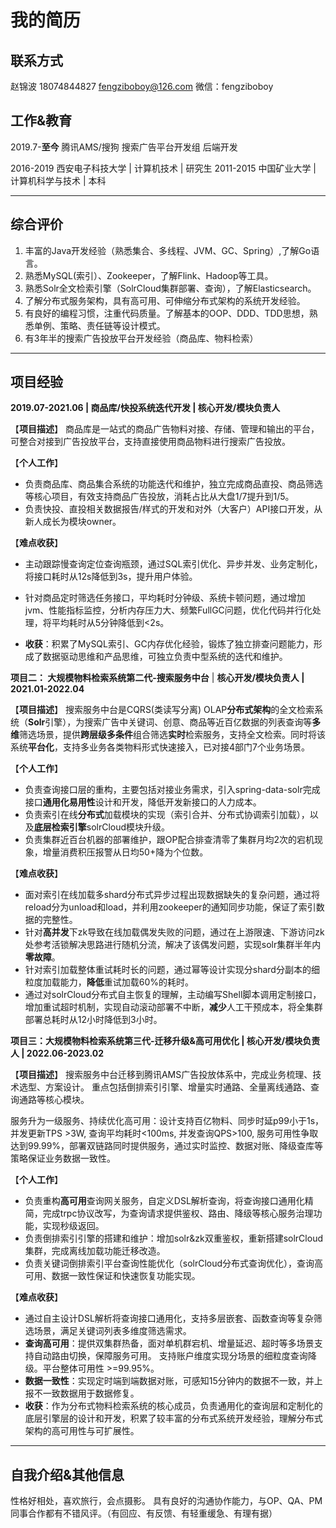 # 我的简历

## 联系方式
赵锦波  18074844827  fengziboboy@126.com
微信：fengziboboy

## 工作&教育
2019.7-**至今**  腾讯AMS/搜狗 搜索广告平台开发组  后端开发
 
2016-2019 西安电子科技大学  | 计算机技术     |     研究生
2011-2015 中国矿业大学   |  计算机科学与技术  |   本科

---
## 综合评价
1. 丰富的Java开发经验（熟悉集合、多线程、JVM、GC、Spring）,了解Go语言。
2. 熟悉MySQL(索引）、Zookeeper，了解Flink、Hadoop等工具。
3. 熟悉Solr全文检索引擎（SolrCloud集群部署、查询），了解Elasticsearch。
4. 了解分布式服务架构，具有高可用、可伸缩分布式架构的系统开发经验。
5. 有良好的编程习惯，注重代码质量。了解基本的OOP、DDD、TDD思想，熟悉单例、策略、责任链等设计模式。
6. 有3年半的搜索广告投放平台开发经验（商品库、物料检索）

---
## 项目经验

**2019.07-2021.06 | 商品库/快投系统迭代开发  |  核心开发/模块负责人**

【**项目描述**】
商品库是一站式的商品广告物料对接、存储、管理和输出的平台，可整合对接到广告投放平台，支持直接使用商品物料进行搜索广告投放。

【**个人工作**】
- 负责商品库、商品集合系统的功能迭代和维护，独立完成商品直投、商品筛选等核心项目，有效支持商品广告投放，消耗占比从大盘1/7提升到1/5。
- 负责快投、直投相关数据报告/样式的开发和对外（大客户）API接口开发，从新人成长为模块owner。

【**难点收获**】
- 主动跟踪慢查询定位查询瓶颈，通过SQL索引优化、异步并发、业务定制化，将接口耗时从12s降低到3s，提升用户体验。
  
- 针对商品定时筛选任务接口，平均耗时分钟级、系统卡顿问题，通过增加jvm、性能指标监控，分析内存压力大、频繁FullGC问题，优化代码并行化处理，将平均耗时从5分钟降低到<2s。

- **收获**：积累了MySQL索引、GC内存优化经验，锻炼了独立排查问题能力，形成了数据驱动思维和产品思维，可独立负责中型系统的迭代和维护。


**项目二： 大规模物料检索系统第二代-搜索服务中台** | **核心开发/模块负责人 | 2021.01-2022.04**


【**项目描述**】
搜索服务中台是CQRS(类读写分离) OLAP**分布式架构**的全文检索系统（**Solr**引擎），为搜索广告中关键词、创意、商品等近百亿数据的列表查询等**多维**筛选场景，提供**跨层级多条件**组合筛选**实时**检索服务，支持全文检索。同时将该系统**平台化**，支持多业务各类物料形式快速接入，已对接4部门7个业务场景。

【**个人工作**】
- 负责查询接口层的重构，主要包括对接业务需求，引入spring-data-solr完成接口**通用化易用性**设计和开发，降低开发新接口的人力成本。
- 负责索引在线**分布式**加载模块的实现（索引合并、分布式协调索引加载），以及**底层检索引擎**solrCloud模块升级。 
- 负责集群近百台机器的部署维护，跟OP配合排查清零了集群月均2次的宕机现象，增量消费积压报警从日均50+降为个位数。

【**难点收获**】
- 面对索引在线加载多shard分布式异步过程出现数据缺失的复杂问题，通过将reload分为unload和load，并利用zookeeper的通知同步功能，保证了索引数据的完整性。 
- 针对**高并发**下zk导致在线加载偶发失败的问题，通过在上游限速、下游访问zk处参考活锁解决思路进行随机分流，解决了该偶发问题，实现solr集群半年内**零故障**。
- 针对索引加载整体重试耗时长的问题，通过幂等设计实现分shard分副本的细粒度加载能力，**降低**重试加载60%的耗时。
- 通过对solrCloud分布式自主恢复的理解，主动编写Shell脚本调用定制接口，增加重试超时机制，实现自动滚动部署不中断，**减少**人工干预成本，将全集群部署总耗时从12小时降低到3小时。



**项目三：大规模物料检索系统第三代-迁移升级&高可用优化  | 核心开发/模块负责人 | 2022.06-2023.02**


【**项目描述**】
搜索服务中台迁移到腾讯AMS广告投放体系中，完成业务梳理、技术选型、方案设计。 重点包括倒排索引引擎、增量实时通路、全量离线通路、查询通路等核心模块。

服务升为一级服务、持续优化高可用：设计支持百亿物料、同步时延p99小于1s，并发更新TPS >3W, 查询平均耗时<100ms, 并发查询QPS>100, 服务可用性争取达到99.99%，部署双链路同时提供服务，通过实时监控、数据对账、降级查库等策略保证业务数据一致性。

【**个人工作**】
- 负责重构**高可用**查询网关服务，自定义DSL解析查询，将查询接口通用化精简，完成trpc协议改写，为查询请求提供鉴权、路由、降级等核心服务治理功能，实现秒级返回。
- 负责倒排索引引擎的搭建和维护：增加solr&zk双重鉴权，重新搭建solrCloud集群，完成离线加载功能迁移改造。 
- 负责关键词倒排索引平台查询性能优化（solrCloud分布式查询优化），查询高可用、数据一致性保证和快速恢复功能实现。

【**难点收获**】
- 通过自主设计DSL解析将查询接口通用化，支持多层嵌套、函数查询等复杂筛选场景，满足关键词列表多维度筛选需求。
- **查询高可用**：提供双集群热备，面对单机群宕机、增量延迟、超时等多场景支持自动路由切换，保障服务可用。 支持账户维度实现分场景的细粒度查询降级。平台整体可用性 >=99.95%。
- **数据一致性**：实现定时端到端数据对账，可感知15分钟内的数据不一致，并上报不一致数据用于数据修复。
- **收获**：作为分布式物料检索系统的核心成员，负责通用化的查询层和定制化的底层引擎层的设计和开发，积累了较丰富的分布式系统开发经验，理解分布式架构的高可用性与可扩展性。

---
## 自我介绍&其他信息
性格好相处，喜欢旅行，会点摄影。
具有良好的沟通协作能力，与OP、QA、PM同事合作都有不错风评。（有回应、有反馈、有轻重缓急、有理有据）


